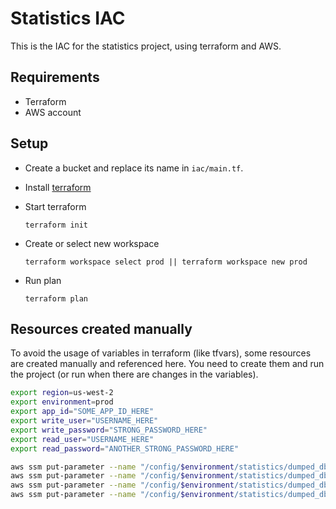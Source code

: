 # Statistics IAC

This is the IAC for the statistics project, using terraform and AWS.

## Requirements

- Terraform
- AWS account

## Setup

- Create a bucket and replace its name in `iac/main.tf`.

- Install [terraform](https://learn.hashicorp.com/tutorials/terraform/install-cli?in=terraform/aws-get-started)

- Start terraform

  `terraform init`

- Create or select new workspace

  `terraform workspace select prod || terraform workspace new prod`

- Run plan

  `terraform plan`

## Resources created manually

To avoid the usage of variables in terraform (like tfvars), some resources are created manually and referenced here. You need to create them and run the project (or run when there are changes in the variables).

```bash
export region=us-west-2
export environment=prod
export app_id="SOME_APP_ID_HERE"
export write_user="USERNAME_HERE"
export write_password="STRONG_PASSWORD_HERE"
export read_user="USERNAME_HERE"
export read_password="ANOTHER_STRONG_PASSWORD_HERE"

```

```bash
aws ssm put-parameter --name "/config/$environment/statistics/dumped_db/write_user"     --value $write_user      --overwrite --region $region --type String
aws ssm put-parameter --name "/config/$environment/statistics/dumped_db/write_password" --value $write_password  --overwrite --region $region --type String
aws ssm put-parameter --name "/config/$environment/statistics/dumped_db/read_user"      --value $read_user       --overwrite --region $region --type String
aws ssm put-parameter --name "/config/$environment/statistics/dumped_db/read_password"  --value $read_password   --overwrite --region $region --type String
```
